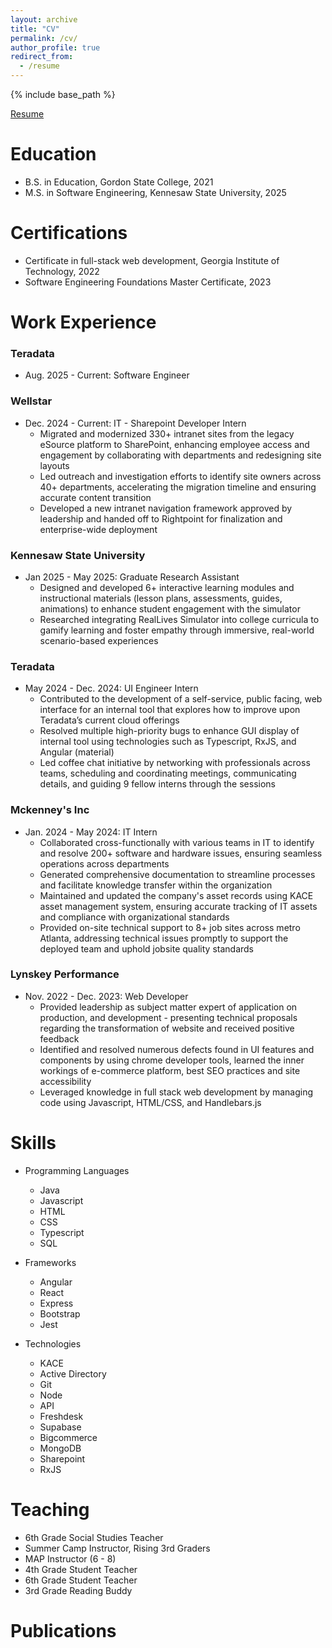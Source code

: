```yaml
---
layout: archive
title: "CV"
permalink: /cv/
author_profile: true
redirect_from:
  - /resume
---
```


{% include base_path %}

[Resume](https://docs.google.com/document/d/1K9eIQ0heDLvsBsbeaVNY6f5b5yzQbfg5tw6a1BEO_MM/edit?usp=sharing)

Education
======
* B.S. in Education, Gordon State College, 2021
* M.S. in Software Engineering, Kennesaw State University, 2025

Certifications
======
* Certificate in full-stack web development, Georgia Institute of Technology, 2022
* Software Engineering Foundations Master Certificate, 2023

Work Experience
======
### Teradata ###
* Aug. 2025 - Current: Software Engineer

### Wellstar ###
* Dec. 2024 - Current: IT - Sharepoint Developer Intern 
  * Migrated and modernized 330+ intranet sites from the legacy eSource platform to SharePoint, enhancing employee access and engagement by collaborating with departments and redesigning site layouts 
  * Led outreach and investigation efforts to identify site owners across 40+ departments, accelerating the migration timeline and ensuring accurate content transition
  * Developed a new intranet navigation framework approved by leadership and handed off to Rightpoint for finalization and enterprise-wide deployment

### Kennesaw State University ###
* Jan 2025 - May 2025: Graduate Research Assistant 
  * Designed and developed 6+ interactive learning modules and instructional materials (lesson plans, assessments, guides, animations) to enhance student engagement with the simulator
  * Researched integrating RealLives Simulator into college curricula to gamify learning and foster empathy through immersive, real-world scenario-based experiences

### Teradata ###
* May 2024 - Dec. 2024: UI Engineer Intern 
  * Contributed to the development of a self-service, public facing, web interface for an internal tool that explores how to improve upon Teradata’s current cloud offerings   
  * Resolved multiple high-priority bugs to enhance GUI display of internal tool using technologies such as Typescript, RxJS, and Angular (material)
  * Led coffee chat initiative by networking with professionals across teams, scheduling and coordinating meetings, communicating details, and guiding 9 fellow interns through the sessions
  
### Mckenney's Inc ###
* Jan. 2024 - May 2024: IT Intern
  * Collaborated cross-functionally with various teams in IT to identify and resolve 200+ software and hardware issues, ensuring seamless operations across departments  
  * Generated comprehensive documentation to streamline processes and facilitate knowledge transfer within the organization
  * Maintained and updated the company's asset records using KACE asset management system, ensuring accurate tracking of IT assets and compliance with organizational standards 
  * Provided on-site technical support to 8+ job sites across metro Atlanta, addressing technical issues promptly to support the deployed team and uphold jobsite quality standards

### Lynskey Performance ###
* Nov. 2022 - Dec. 2023: Web Developer 
  * Provided leadership as subject matter expert of application on production, and development - presenting
    technical proposals regarding the transformation of website and received positive feedback
  * Identified and resolved numerous defects found in UI features and components by using chrome developer
    tools, learned the inner workings of e-commerce platform, best SEO practices and site accessibility
  * Leveraged knowledge in full stack web development by managing code using Javascript, HTML/CSS, and
    Handlebars.js
  
Skills
======
* Programming Languages 
  * Java 
  * Javascript
  * HTML
  * CSS 
  * Typescript
  * SQL

* Frameworks 
  * Angular
  * React
  * Express
  * Bootstrap
  * Jest

* Technologies 
  * KACE
  * Active Directory
  * Git
  * Node
  * API
  * Freshdesk
  * Supabase
  * Bigcommerce 
  * MongoDB
  * Sharepoint
  * RxJS
  
Teaching 
======
* 6th Grade Social Studies Teacher 
* Summer Camp Instructor, Rising 3rd Graders
* MAP Instructor (6 - 8)
* 4th Grade Student Teacher 
* 6th Grade Student Teacher  
* 3rd Grade Reading Buddy 

Publications
======

